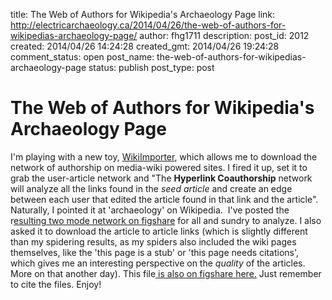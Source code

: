 title: The Web of Authors for Wikipedia's Archaeology Page
link: http://electricarchaeology.ca/2014/04/26/the-web-of-authors-for-wikipedias-archaeology-page/
author: fhg1711
description: 
post_id: 2012
created: 2014/04/26 14:24:28
created_gmt: 2014/04/26 19:24:28
comment_status: open
post_name: the-web-of-authors-for-wikipedias-archaeology-page
status: publish
post_type: post

# The Web of Authors for Wikipedia's Archaeology Page

I'm playing with a new toy, [WikiImporter](https://wikiimporter.codeplex.com/), which allows me to download the network of authorship on media-wiki powered sites. I fired it up, set it to grab the user-article network and "The **Hyperlink Coauthorship** network will analyze all the links found in the _seed article_ and create an edge between each user that edited the article found in that link and the article". Naturally, I pointed it at 'archaeology' on Wikipedia.  I've posted the r[esulting two mode network on figshare](http://figshare.com/articles/Hyperlink_Coauthorship_User_Article_Network_from_Wikipedia_Archaeology_article/1008152) for all and sundry to analyze. I also asked it to download the article to article links (which is slightly different than my spidering results, as my spiders also included the wiki pages themselves, like the 'this page is a stub' or 'this page needs citations', which gives me an interesting perspective on the _quality_ of the articles. More on that another day). This file[ is also on figshare here.](http://figshare.com/articles/Article_to_article_network_via_hyperlinks_from_Wikipedia_Archaeology_page/1008153) Just remember to cite the files. Enjoy!